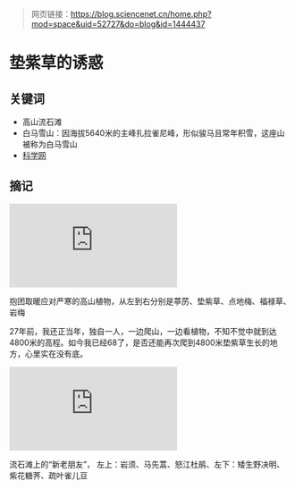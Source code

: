 > 网页链接：https://blog.sciencenet.cn/home.php?mod=space&uid=52727&do=blog&id=1444437

# 垫紫草的诱惑

## 关键词

- 高山流石滩
- 白马雪山：因海拔5640米的主峰扎拉雀尼峰，形似骏马且常年积雪，这座山被称为白马雪山
- [科学网](https://blog.sciencenet.cn/blog.php)



## 摘记

![图3 .png](http://bbs.sciencenet.cn/home.php?mod=attachment&filename=%CD%BC3%20.png&id=1294163)

抱团取暖应对严寒的高山植物，从左到右分别是葶苈、垫紫草、点地梅、福禄草、岩梅

27年前，我还正当年，独自一人，一边爬山，一边看植物，不知不觉中就到达4800米的高程。如今我已经68了，是否还能再次爬到4800米垫紫草生长的地方，心里实在没有底。

![图6.png](http://bbs.sciencenet.cn/home.php?mod=attachment&filename=%CD%BC6.png&id=1294171)

流石滩上的“新老朋友”， 左上：岩须、马先蒿、怒江杜鹃、左下：矮生野决明、紫花糖荠、疏叶雀儿豆

